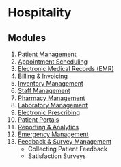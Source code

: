 # Hospitality

## Modules

1. [Patient Management](patient.md)
1. [Appointment Scheduling](appointment.md)
1. [Electronic Medical Records (EMR)](emr.md)
1. [Billing & Invoicing](billing.md)
1. [Inventory Management](inventory.md)
1. [Staff Management](staff.md)
1. [Pharmacy Management](pharmacy.md)
1. [Laboratory Management](lab.md)
1. [Electronic Prescribing](prescription.md)
1. [Patient Portals](patient-portal.md)
1. [Reporting & Analytics](reports.md)
1. [Emergency Management](emergency.md)
1. [Feedback & Survey Management](feedback.md)
    - Collecting Patient Feedback
    - Satisfaction Surveys

